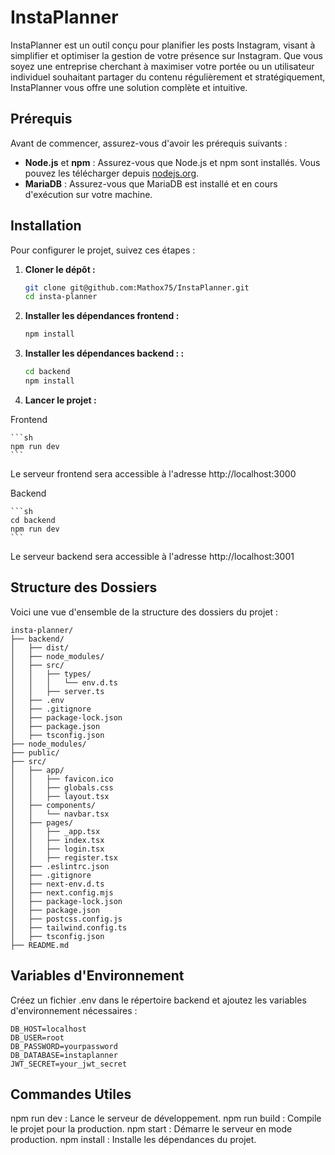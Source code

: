 # InstaPlanner

InstaPlanner est un outil conçu pour planifier les posts Instagram, visant à simplifier et optimiser la gestion de votre présence sur Instagram. Que vous soyez une entreprise cherchant à maximiser votre portée ou un utilisateur individuel souhaitant partager du contenu régulièrement et stratégiquement, InstaPlanner vous offre une solution complète et intuitive.

## Prérequis

Avant de commencer, assurez-vous d'avoir les prérequis suivants :

- **Node.js** et **npm** : Assurez-vous que Node.js et npm sont installés. Vous pouvez les télécharger depuis [nodejs.org](https://nodejs.org/).
- **MariaDB** : Assurez-vous que MariaDB est installé et en cours d'exécution sur votre machine.

## Installation

Pour configurer le projet, suivez ces étapes :

1. **Cloner le dépôt :**

   ```sh
   git clone git@github.com:Mathox75/InstaPlanner.git
   cd insta-planner
    ```

2. **Installer les dépendances frontend :**

    ```sh
    npm install
    ```
3. **Installer les dépendances backend : :**

    ```sh
    cd backend
    npm install
    ```

4. **Lancer le projet :**

Frontend

    ```sh
    npm run dev
    ```
Le serveur frontend sera accessible à l'adresse http://localhost:3000

Backend

    ```sh
    cd backend
    npm run dev
    ```
Le serveur backend sera accessible à l'adresse http://localhost:3001

## Structure des Dossiers

Voici une vue d'ensemble de la structure des dossiers du projet :

```
insta-planner/
├── backend/
│   ├── dist/
│   ├── node_modules/
│   ├── src/
│   │   ├── types/
│   │   │   └── env.d.ts
│   │   ├── server.ts
│   ├── .env
│   ├── .gitignore
│   ├── package-lock.json
│   ├── package.json
│   ├── tsconfig.json
├── node_modules/
├── public/
├── src/
│   ├── app/
│   │   ├── favicon.ico
│   │   ├── globals.css
│   │   ├── layout.tsx
│   ├── components/
│   │   └── navbar.tsx
│   ├── pages/
│   │   ├── _app.tsx
│   │   ├── index.tsx
│   │   ├── login.tsx
│   │   ├── register.tsx
│   ├── .eslintrc.json
│   ├── .gitignore
│   ├── next-env.d.ts
│   ├── next.config.mjs
│   ├── package-lock.json
│   ├── package.json
│   ├── postcss.config.js
│   ├── tailwind.config.ts
│   ├── tsconfig.json
├── README.md

```

## Variables d'Environnement

Créez un fichier .env dans le répertoire backend et ajoutez les variables d'environnement nécessaires :
    
    DB_HOST=localhost
    DB_USER=root
    DB_PASSWORD=yourpassword
    DB_DATABASE=instaplanner
    JWT_SECRET=your_jwt_secret


## Commandes Utiles

npm run dev : Lance le serveur de développement.
npm run build : Compile le projet pour la production.
npm start : Démarre le serveur en mode production.
npm install : Installe les dépendances du projet.




